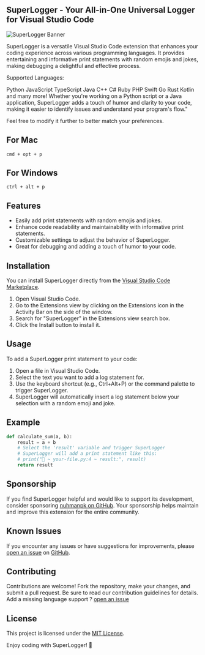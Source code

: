 ## SuperLogger - Your All-in-One Universal Logger for Visual Studio Code

![SuperLogger Banner](https://raw.githubusercontent.com/nuhmanpk/SuperLogger/main/images/full-logo.png?token=GHSAT0AAAAAAB2DISRCH67IOVHUQJP6Y5CQZHB2MQQ)

SuperLogger is a versatile Visual Studio Code extension that enhances your coding experience across various programming languages. It provides entertaining and informative print statements with random emojis and jokes, making debugging a delightful and effective process.

Supported Languages:

Python
JavaScript
TypeScript
Java
C++
C#
Ruby
PHP
Swift
Go
Rust
Kotlin
and many more!
Whether you're working on a Python script or a Java application, SuperLogger adds a touch of humor and clarity to your code, making it easier to identify issues and understand your program's flow."

Feel free to modify it further to better match your preferences.

## For Mac
```
cmd + opt + p
```
## For Windows
```
ctrl + alt + p
```

## Features

- Easily add print statements with random emojis and jokes.
- Enhance code readability and maintainability with informative print statements.
- Customizable settings to adjust the behavior of SuperLogger.
- Great for debugging and adding a touch of humor to your code.

## Installation

You can install SuperLogger directly from the [Visual Studio Code Marketplace](https://marketplace.visualstudio.com/items?itemName=nuhmanpk.superlogger).

1. Open Visual Studio Code.
2. Go to the Extensions view by clicking on the Extensions icon in the Activity Bar on the side of the window.
3. Search for "SuperLogger" in the Extensions view search box.
4. Click the Install button to install it.

## Usage

To add a SuperLogger print statement to your code:

1. Open a file in Visual Studio Code.
2. Select the text you want to add a log statement for.
3. Use the keyboard shortcut (e.g., Ctrl+Alt+P) or the command palette to trigger SuperLogger.
4. SuperLogger will automatically insert a log statement below your selection with a random emoji and joke.


## Example

```python
def calculate_sum(a, b):
    result = a + b
    # Select the 'result' variable and trigger SuperLogger
    # SuperLogger will add a print statement like this:
    # print("🚀 ~ your-file.py:4 ~ result:", result)
    return result
```

## Sponsorship
If you find SuperLogger helpful and would like to support its development, consider sponsoring [nuhmanpk on GitHub](https://github.com/sponsors/nuhmanpk). Your sponsorship helps maintain and improve this extension for the entire community.

## Known Issues
If you encounter any issues or have suggestions for improvements, please [open an issue](https://github.com/nuhmanpk/superlogger/issues) on [GitHub](https://github.com/nuhmanpk).

## Contributing
Contributions are welcome! Fork the repository, make your changes, and submit a pull request. Be sure to read our contribution guidelines for details. Add a missing language support ? [open an issue](https://github.com/nuhmanpk/superlogger/issues)

## License
This project is licensed under the [MIT License](https://github.com/nuhmanpk/SuperLogger/blob/main/LICENSE).

Enjoy coding with SuperLogger! 🚀
